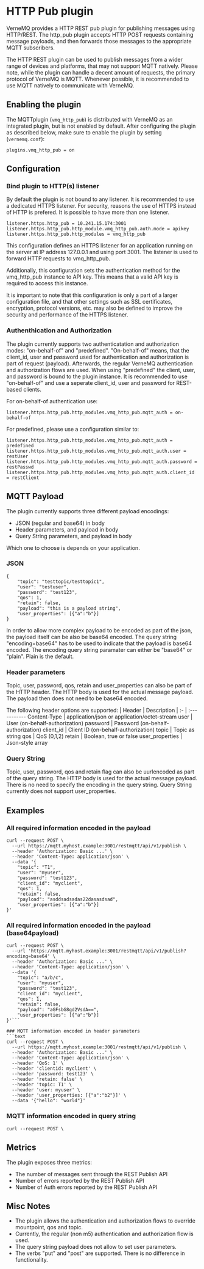 # HTTP Pub plugin

VerneMQ provides a HTTP REST pub plugin for publishing messages using HTTP/REST. The http_pub plugin accepts HTTP POST requests containing message payloads, and then forwards those messages to the appropriate MQTT subscribers.

The HTTP REST plugin can be used to publish messages from a wider range of devices and platforms, that may not support MQTT natively. Please note, while the plugin can handle a decent amount of requests, the primary protocol of VerneMQ is MQTT. Whenever possible, it is recommended to use MQTT natively to communicate with VerneMQ. 

## Enabling the plugin

The MQTTplugin (`vmq_http_pub`) is distributed with VerneMQ as an integrated plugin, but is not enabled by default. After configuring the plugin as described below, make sure to enable the plugin by setting (`vernemq.conf`):

```text
plugins.vmq_http_pub = on
```

## Configuration
### Bind plugin to HTTP(s) listener
By default the plugin is not bound to any listener. It is recommended to use a dedicated HTTPS listener. For security, reasons the use of HTTPS instead of HTTP is prefered. It is possible to have more than one listener.

```text
listener.https.http_pub = 10.241.15.174:3001
listener.https.http_pub.http_module.vmq_http_pub.auth.mode = apikey
listener.https.http_pub.http_modules = vmq_http_pub
```
This configuration defines an HTTPS listener for an application running on the server at IP address 127.0.0.1 and using port 3001. The listener is used to forward HTTP requests to vmq_http_pub.

Additionally, this configuration sets the authentication method for the vmq_http_pub instance to API key. This means that a valid API key is required to access this instance.

It is important to note that this configuration is only a part of a larger configuration file, and that other settings such as SSL certificates, encryption, protocol versions, etc. may also be defined to improve the security and performance of the HTTPS listener.

### Authenthication and Authorization
The plugin currently supports two authenticatation and authorization modes: "on-behalf-of" and "predefined". "On-behalf-of" means, that the client_id, user and password used for authentication and authorization is part of request (payload). Afterwards, the regular VerneMQ authentication and authorization flows are used. When using "predefined" the client, user, and password is bound to the plugin instance. It is recommended to use "on-behalf-of" and use a seperate client_id, user and password for REST-based clients.

For on-behalf-of authentication use:
```text
listener.https.http_pub.http_modules.vmq_http_pub.mqtt_auth = on-behalf-of
```

For predefined, please use a configuration similar to:
```text
listener.https.http_pub.http_modules.vmq_http_pub.mqtt_auth = predefined
listener.https.http_pub.http_modules.vmq_http_pub.mqtt_auth.user = restUser
listener.https.http_pub.http_modules.vmq_http_pub.mqtt_auth.password = restPasswd
listener.https.http_pub.http_modules.vmq_http_pub.mqtt_auth.client_id = restClient
```


## MQTT Payload
The plugin currently supports three different payload encodings: 
* JSON (regular and base64) in body
* Header parameters, and payload in body
* Query String parameters, and payload in body

Which one to choose is depends on your application.

### JSON
```text
{
	"topic": "testtopic/testtopic1",
	"user": "testuser",
	"password": "test123",
	"qos": 1,
	"retain": false,
	"payload": "this is a payload string",
	"user_properties": [{"a":"b"}]
}
```
In order to allow more complex payload to be encoded as part of the json, the payload itself can be also be base64 encoded. The query string "encoding=base64" has to be used to indicate that the payload is base64 encoded. The encoding query string paramater can either be "base64" or "plain". Plain is the default.

### Header parameters
Topic, user, password, qos, retain and user_properties can also be part of the HTTP header. The HTTP body is used for the actual message payload. The payload then does not need to be base64 encoded.

The following header options are supported:
| Header | Description |
:- | :-----------
Content-Type | application/json or application/octet-stream
user | User (on-behalf-authorization)
password | Password (on-behalf-authorization)
client_id | Client ID (on-behalf-authorization)
topic | Topic as string
qos | QoS (0,1,2)
retain | Boolean, true or false
user_properties | Json-style array

### Query String
Topic, user, password, qos and retain flag can also be uurlencoded as part of the query string. The HTTP body is used for the actual message payload. There is no need to specify the encoding in the query string. Query String currently does not support user_properties.

## Examples
### All required information encoded in the payload 

```text
curl --request POST \
  --url https://mqtt.myhost.example:3001/restmqtt/api/v1/publish \
  --header 'Authorization: Basic ...' \
  --header 'Content-Type: application/json' \
  --data '{
	"topic": "T1",
	"user": "myuser",
	"password": "test123",
	"client_id": "myclient",
	"qos": 1,
	"retain": false,
	"payload": "asddsadsadas22dasasdsad",
	"user_properties": [{"a":"b"}]
}'
```

### All required information encoded in the payload (base64payload)
```text
curl --request POST \
  --url 'https://mqtt.myhost.example:3001/restmqtt/api/v1/publish?encoding=base64' \
  --header 'Authorization: Basic ...' \
  --header 'Content-Type: application/json' \
  --data '{
	"topic": "a/b/c",
	"user": "myuser",
	"password": "test123",
	"client_id": "myclient",
	"qos": 1,
	"retain": false,
	"payload": "aGFsbG8gd2VsdA==",
	"user_properties": [{"a":"b"}]
}'```

### MQTT information encoded in header parameters
```text
curl --request POST \
  --url https://mqtt.myhost.example:3001/restmqtt/api/v1/publish \
  --header 'Authorization: Basic ...' \
  --header 'Content-Type: application/json' \
  --header 'QoS: 1' \
  --header 'clientid: myclient' \
  --header 'password: test123' \
  --header 'retain: false' \
  --header 'topic: T1' \
  --header 'user: myuser' \
  --header 'user_properties: [{"a":"b2"}]' \
  --data '{"hello": "world"}'
```
### MQTT information encoded in query string
```text
curl --request POST \
```


## Metrics
The plugin exposes three metrics:
* The number of messages sent through the REST Publish API
* Number of errors reported by the REST Publish API
* Number of Auth errors reported by the REST Publish API

## Misc Notes
* The plugin allows the authentication and authorization flows to override mountpoint, qos and topic.  
* Currently, the regular (non m5) authentication and authorization flow is used.
* The query string payload does not allow to set user parameters.
* The verbs "put" and "post" are supported. There is no difference in functionality.
